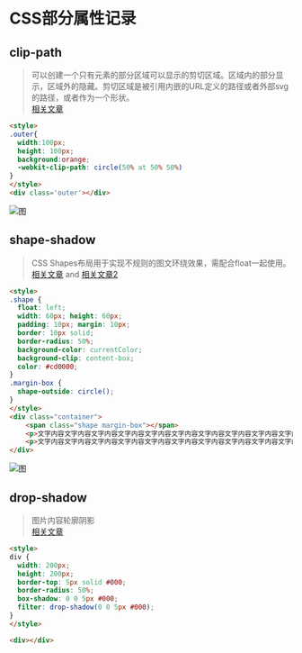 # CSS部分属性记录

## clip-path

> 可以创建一个只有元素的部分区域可以显示的剪切区域。区域内的部分显示，区域外的隐藏。剪切区域是被引用内嵌的URL定义的路径或者外部svg的路径，或者作为一个形状。  
> [相关文章](https://blog.csdn.net/weixin_44116302/article/details/98882841)

```html [6]
<style>
.outer{
  width:100px;
  height: 100px;
  background:orange;
  -webkit-clip-path: circle(50% at 50% 50%)
}
</style>
<div class='outer'></div>
```

![图](https://img-blog.csdnimg.cn/2019081517534818.png)

## shape-shadow

> CSS Shapes布局用于实现不规则的图文环绕效果，需配合float一起使用。
> [相关文章](https://blog.csdn.net/weixin_41192489/article/details/120978607) and [相关文章2](https://blog.csdn.net/cwyp18809/article/details/105097750)

```html [13]
<style>
.shape {
  float: left;
  width: 60px; height: 60px;
  padding: 10px; margin: 10px;
  border: 10px solid;
  border-radius: 50%;
  background-color: currentColor;
  background-clip: content-box;
  color: #cd0000;
}
.margin-box {
  shape-outside: circle();
}
</style>
<div class="container">
    <span class="shape margin-box"></span>
    <p>文字内容文字内容文字内容文字内容文字内容文字内容文字内容文字内容文字内容文字内容文字内容文字内容文字内容文字内容。</p>
    <p>文字内容文字内容文字内容文字内容文字内容文字内容文字内容文字内容文字内容文字内容文字内容文字内容文字内容文字。</p>
</div> 
```

![图](https://img-blog.csdnimg.cn/3eb529d7dcc541adb9f074753262b306.png)

## drop-shadow

> 图片内容轮廓阴影  
> [相关文章](https://www.jb51.net/css/796860.html)

```html [8]
<style>
div {
  width: 200px;
  height: 200px;
  border-top: 5px solid #000;
  border-radius: 50%;
  box-shadow: 0 0 5px #000;
  filter: drop-shadow(0 0 5px #000);
}
</style>

<div></div>
```
